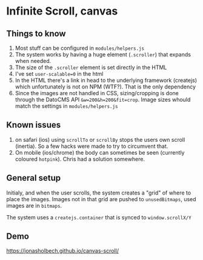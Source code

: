 # Infinite Scroll, canvas

## Things to know

1. Most stuff can be configured in `modules/helpers.js`
2. The system works by having a huge element (`.scroller`) that expands when needed.
3. The size of the `.scroller` element is set directly in the HTML
4. I've set `user-scalable=0` in the html
5. In the HTML there's a link in head to the underlying framework (createjs) which unfortunately is not on NPM (WTF?). That is the only dependency
6. Since the images are not handled in CSS, sizing/cropping is done through the DatoCMS API `&w=200&h=200&fit=crop`. Image sizes whould match the settings in `modules/helpers.js`

## Known issues

1. on safari (ios) using `scrollTo` or `scrollBy` stops the users own scroll (inertia). So a few hacks were made to try to circumvent that.
2. On mobile (ios/chrome) the body can sometimes be seen (currently coloured `hotpink`). Chris had a solution somewhere.

## General setup

Initialy, and when the user scrolls, the system creates a "grid" of where to place the images. Images not in that grid are pushed to `unusedBitmaps`, used images are in `bitmaps`.

The system uses a `createjs.container` that is synced to `window.scrollX/Y`

## Demo

https://jonasholbech.github.io/canvas-scroll/
